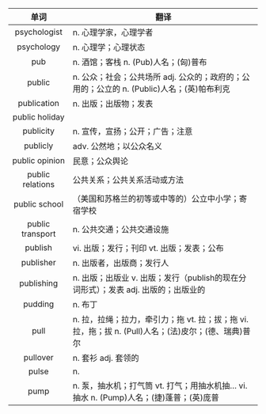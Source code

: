 |单词|翻译  |
|:--:|--| 
|	psychologist  		|		n. 心理学家，心理学者	|		
|	psychology  		|		n. 心理学；心理状态	|		
|	pub  		|		n. 酒馆；客栈 n. (Pub)人名；(匈)普布	|		
|	public  		|		n. 公众；社会；公共场所 adj. 公众的；政府的；公用的；公立的 n. (Public)人名；(英)帕布利克	|		
|	publication  		|		n. 出版；出版物；发表	|		
|	public holiday  		|			|		
|	publicity  		|		n. 宣传，宣扬；公开；广告；注意	|		
|	publicly  		|		adv. 公然地；以公众名义	|		
|	public opinion  		|		民意；公众舆论	|		
|	public relations  		|		公共关系；公共关系活动或方法	|		
|	public school  		|		（美国和苏格兰的初等或中等的）公立中小学；寄宿学校	|		
|	public transport  		|		n. 公共交通；公共交通设施	|		
|	publish  		|		vi. 出版；发行；刊印 vt. 出版；发表；公布	|		
|	publisher  		|		n. 出版者，出版商；发行人	|		
|	publishing  		|		n. 出版；出版业 v. 出版；发行（publish的现在分词形式）；发表 adj. 出版的；出版业的	|		
|	pudding  		|		n. 布丁	|		
|	pull  		|		n. 拉，拉绳；拉力，牵引力；拖 vt. 拉；拔；拖 vi. 拉，拖；拔 n. (Pull)人名；(法)皮尔；(德、瑞典)普尔	|		
|	pullover  		|		n. 套衫 adj. 套领的	|		
|	pulse  		|		n. 	|		
|	pump  		|		n. 泵，抽水机；打气筒 vt. 打气；用抽水机抽… vi. 抽水 n. (Pump)人名；(捷)蓬普；(英)庞普	|		
